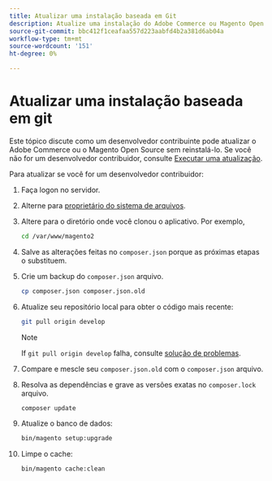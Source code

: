 ```yaml
---
title: Atualizar uma instalação baseada em Git
description: Atualize uma instalação do Adobe Commerce ou Magento Open Source que você clonou de um repositório Git.
source-git-commit: bbc412f1ceafaa557d223aabfd4b2a381d6ab04a
workflow-type: tm+mt
source-wordcount: '151'
ht-degree: 0%

---
```



# Atualizar uma instalação baseada em git

Este tópico discute como um desenvolvedor contribuinte pode atualizar o Adobe Commerce ou o Magento Open Source sem reinstalá-lo. Se você não for um desenvolvedor contribuidor, consulte [Executar uma atualização](../implementation/perform-upgrade.md).

Para atualizar se você for um desenvolvedor contribuidor:

1. Faça logon no servidor.

1. Alterne para [proprietário do sistema de arquivos](https://devdocs.magento.com/guides/v2.4/install-gde/prereq/file-sys-perms-over.html).

1. Altere para o diretório onde você clonou o aplicativo. Por exemplo,

   ```bash
   cd /var/www/magento2
   ```

1. Salve as alterações feitas no `composer.json` porque as próximas etapas o substituem.

1. Crie um backup do `composer.json` arquivo.

   ```bash
   cp composer.json composer.json.old
   ```

1. Atualize seu repositório local para obter o código mais recente:

   ```bash
   git pull origin develop
   ```

   >[!NOTE]
   >
   >If `git pull origin develop` falha, consulte [solução de problemas](https://support.magento.com/hc/en-us/articles/360034229872).

1. Compare e mescle seu `composer.json.old` com o `composer.json` arquivo.

1. Resolva as dependências e grave as versões exatas no `composer.lock` arquivo.

   ```bash
   composer update
   ```

1. Atualize o banco de dados:

   ```bash
   bin/magento setup:upgrade
   ```

1. Limpe o cache:

   ```bash
   bin/magento cache:clean
   ```
